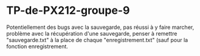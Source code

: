 # TP-de-PX212-groupe-9

Potentiellement des bugs avec la sauvegarde, pas réussi à y faire marcher, problème avec la récupération d'une sauvegarde, penser à remettre "sauvegarde.txt" à la place de chaque "enregistrement.txt" (sauf pour la fonction enregistrement.
